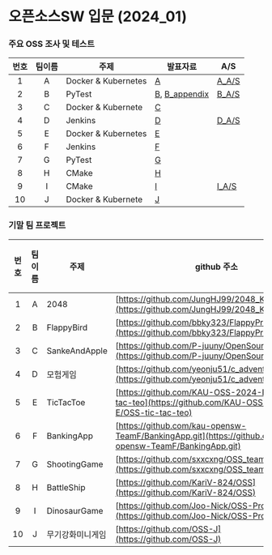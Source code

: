 # 오픈소스SW 입문 (2024_01)

### 주요 OSS 조사 및 테스트
| 번호 | 팀이름 | 주제 | 발표자료 | A/S |
|:----------:|:----------:|----------|----------|----------|
| 1 | A | Docker & Kubernetes | [A](path/to/A.pptx) | [A_A/S](path/to/A_AS.pdf) |
| 2 | B | PyTest |  [B](path/to/B.pptx), [B_appendix](path/to/B_Appendix.pptx) | [B_A/S](path/to/B_AS.docx) |
| 3 | C | Docker & Kubernete | [C](path/to/C.pptx) |  |
| 4 | D | Jenkins | [D](path/to/D.pptx) | [D_A/S](path/to/D_AS.docx) |
| 5 | E | Docker & Kubernetes |  [E](path/to/E.pptx) |  |
| 6 | F | Jenkins | [F](path/to/F.pptx) | |
| 7 | G | PyTest | [G](path/to/G.pdf) | |
| 8 | H | CMake |  [H](path/to/H.pptx) |  |
| 9 | I | CMake | [I](path/to/I.pptx) | [I_A/S](path/to/I_AS.hwpx) |
| 10 | J | Docker & Kubernete | [J](path/to/J.pdf) |  |


### 기말 팀 프로젝트
| 번호 | 팀이름 | 주제 | github 주소 | 발표자료 |
|:----------:|:----------:|----------|----------|:----------:|
| 1  | A | 2048 | [https://github.com/JungHJ99/2048_KAU](https://github.com/JungHJ99/2048_KAU) |[A](path/to/A_final.pptx)  | 
| 2  | B | FlappyBird | [https://github.com/bbky323/FlappyProject.git](https://github.com/bbky323/FlappyProject.git) | [B](path/to/B_final.pptx) |  
| 3  | C | SankeAndApple | [https://github.com/P-juuny/OpenSource-C.git](https://github.com/P-juuny/OpenSource-C.git) | [C](path/to/C_final.pptx) | 
| 4  | D | 모험게임 | [https://github.com/yeonju51/c_adventure_game.git](https://github.com/yeonju51/c_adventure_game.git) |[D](path/to/D_final.pptx) |  
| 5  | E | TicTacToe | [https://github.com/KAU-OSS-2024-E/OSS-tic-tac-teo](https://github.com/KAU-OSS-2024-E/OSS-tic-tac-teo)| [E](path/to/E_final.pptx) | 
| 6  | F | BankingApp | [https://github.com/kau-opensw-TeamF/BankingApp.git](https://github.com/kau-opensw-TeamF/BankingApp.git) |[F](path/to/F_final.pptx)  | 
| 7  | G | ShootingGame | [https://github.com/sxxcxng/OSS_teamG.git](https://github.com/sxxcxng/OSS_teamG.git) | [G](path/to/G_final.pdf) |  
| 8  | H | BattleShip | [https://github.com/KariV-824/OSS](https://github.com/KariV-824/OSS)| [H](path/to/H_final.pptx) |  
| 9  | I | DinosaurGame | [https://github.com/Joo-Nick/OSS-Project.git](https://github.com/Joo-Nick/OSS-Project.git) |[I](path/to/I_final.pptx)|  
| 10 | J | 무기강화미니게임 | [https://github.com/OSS-J](https://github.com/OSS-J) | [J](path/to/J_final.pptx) |  
